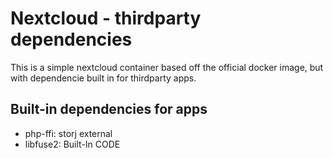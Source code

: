 # Nextcloud - thirdparty dependencies
This is a simple nextcloud container based off the official docker image, but with dependencie built in for thirdparty apps.
## Built-in dependencies for apps
* php-ffi: storj external
* libfuse2: Built-In CODE